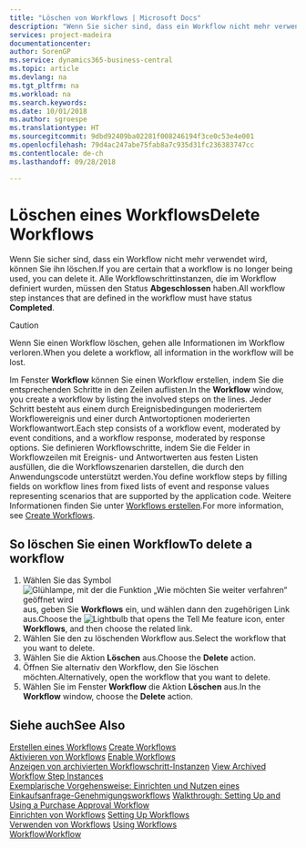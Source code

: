 ```yaml
---
title: "Löschen von Workflows | Microsoft Docs"
description: "Wenn Sie sicher sind, dass ein Workflow nicht mehr verwendet wird, können Sie ihn löschen. Alle Workflowschrittinstanzen, die im Workflow definiert wurden, müssen den Status **Abgeschlossen** haben."
services: project-madeira
documentationcenter: 
author: SorenGP
ms.service: dynamics365-business-central
ms.topic: article
ms.devlang: na
ms.tgt_pltfrm: na
ms.workload: na
ms.search.keywords: 
ms.date: 10/01/2018
ms.author: sgroespe
ms.translationtype: HT
ms.sourcegitcommit: 9dbd92409ba02281f008246194f3ce0c53e4e001
ms.openlocfilehash: 79d4ac247abe75fab8a7c935d31fc236383747cc
ms.contentlocale: de-ch
ms.lasthandoff: 09/28/2018

---
```

# <a name="delete-workflows"></a><span data-ttu-id="c961f-104">Löschen eines Workflows</span><span class="sxs-lookup"><span data-stu-id="c961f-104">Delete Workflows</span></span>
<span data-ttu-id="c961f-105">Wenn Sie sicher sind, dass ein Workflow nicht mehr verwendet wird, können Sie ihn löschen.</span><span class="sxs-lookup"><span data-stu-id="c961f-105">If you are certain that a workflow is no longer being used, you can delete it.</span></span> <span data-ttu-id="c961f-106">Alle Workflowschrittinstanzen, die im Workflow definiert wurden, müssen den Status **Abgeschlossen** haben.</span><span class="sxs-lookup"><span data-stu-id="c961f-106">All workflow step instances that are defined in the workflow must have status **Completed**.</span></span>  

> [!CAUTION]  
>  <span data-ttu-id="c961f-107">Wenn Sie einen Workflow löschen, gehen alle Informationen im Workflow verloren.</span><span class="sxs-lookup"><span data-stu-id="c961f-107">When you delete a workflow, all information in the workflow will be lost.</span></span>  

 <span data-ttu-id="c961f-108">Im Fenster **Workflow** können Sie einen Workflow erstellen, indem Sie die entsprechenden Schritte in den Zeilen auflisten.</span><span class="sxs-lookup"><span data-stu-id="c961f-108">In the **Workflow** window, you create a workflow by listing the involved steps on the lines.</span></span> <span data-ttu-id="c961f-109">Jeder Schritt besteht aus einem durch Ereignisbedingungen moderiertem Workflowereignis und einer durch Antwortoptionen moderierten Workflowantwort.</span><span class="sxs-lookup"><span data-stu-id="c961f-109">Each step consists of a workflow event, moderated by event conditions, and a workflow response, moderated by response options.</span></span> <span data-ttu-id="c961f-110">Sie definieren Workflowschritte, indem Sie die Felder in Workflowzeilen mit Ereignis- und Antwortwerten aus festen Listen ausfüllen, die die Workflowszenarien darstellen, die durch den Anwendungscode unterstützt werden.</span><span class="sxs-lookup"><span data-stu-id="c961f-110">You define workflow steps by filling fields on workflow lines from fixed lists of event and response values representing scenarios that are supported by the application code.</span></span> <span data-ttu-id="c961f-111">Weitere Informationen finden Sie unter [Workflows erstellen](across-how-to-create-workflows.md).</span><span class="sxs-lookup"><span data-stu-id="c961f-111">For more information, see [Create Workflows](across-how-to-create-workflows.md).</span></span>  

## <a name="to-delete-a-workflow"></a><span data-ttu-id="c961f-112">So löschen Sie einen Workflow</span><span class="sxs-lookup"><span data-stu-id="c961f-112">To delete a workflow</span></span>  
1.  <span data-ttu-id="c961f-113">Wählen Sie das Symbol ![Glühlampe, mit der die Funktion „Wie möchten Sie weiter verfahren“ geöffnet wird](media/ui-search/search_small.png "Wie möchten Sie weiter verfahren?") aus, geben Sie **Workflows** ein, und wählen dann den zugehörigen Link aus.</span><span class="sxs-lookup"><span data-stu-id="c961f-113">Choose the ![Lightbulb that opens the Tell Me feature](media/ui-search/search_small.png "Tell me what you want to do") icon, enter **Workflows**, and then choose the related link.</span></span>  
2.  <span data-ttu-id="c961f-114">Wählen Sie den zu löschenden Workflow aus.</span><span class="sxs-lookup"><span data-stu-id="c961f-114">Select the workflow that you want to delete.</span></span>  
3.  <span data-ttu-id="c961f-115">Wählen Sie die Aktion **Löschen** aus.</span><span class="sxs-lookup"><span data-stu-id="c961f-115">Choose the **Delete** action.</span></span>  
4.  <span data-ttu-id="c961f-116">Öffnen Sie alternativ den Workflow, den Sie löschen möchten.</span><span class="sxs-lookup"><span data-stu-id="c961f-116">Alternatively, open the workflow that you want to delete.</span></span>  
5.  <span data-ttu-id="c961f-117">Wählen Sie im Fenster **Workflow** die Aktion **Löschen** aus.</span><span class="sxs-lookup"><span data-stu-id="c961f-117">In the **Workflow** window, choose the **Delete** action.</span></span>  

## <a name="see-also"></a><span data-ttu-id="c961f-118">Siehe auch</span><span class="sxs-lookup"><span data-stu-id="c961f-118">See Also</span></span>  
 <span data-ttu-id="c961f-119">[Erstellen eines Workflows](across-how-to-create-workflows.md) </span><span class="sxs-lookup"><span data-stu-id="c961f-119">[Create Workflows](across-how-to-create-workflows.md) </span></span>  
 <span data-ttu-id="c961f-120">[Aktivieren von Workflows](across-how-to-enable-workflows.md) </span><span class="sxs-lookup"><span data-stu-id="c961f-120">[Enable Workflows](across-how-to-enable-workflows.md) </span></span>  
 <span data-ttu-id="c961f-121">[Anzeigen von archivierten Workflowschritt-Instanzen](across-how-to-view-archived-workflow-step-instances.md) </span><span class="sxs-lookup"><span data-stu-id="c961f-121">[View Archived Workflow Step Instances](across-how-to-view-archived-workflow-step-instances.md) </span></span>  
 <span data-ttu-id="c961f-122">[Exemplarische Vorgehensweise: Einrichten und Nutzen eines Einkaufsanfrage-Genehmigungsworkflows](walkthrough-setting-up-and-using-a-purchase-approval-workflow.md) </span><span class="sxs-lookup"><span data-stu-id="c961f-122">[Walkthrough: Setting Up and Using a Purchase Approval Workflow](walkthrough-setting-up-and-using-a-purchase-approval-workflow.md) </span></span>  
 <span data-ttu-id="c961f-123">[Einrichten von Workflows](across-set-up-workflows.md) </span><span class="sxs-lookup"><span data-stu-id="c961f-123">[Setting Up Workflows](across-set-up-workflows.md) </span></span>  
 <span data-ttu-id="c961f-124">[Verwenden von Workflows](across-use-workflows.md) </span><span class="sxs-lookup"><span data-stu-id="c961f-124">[Using Workflows](across-use-workflows.md) </span></span>  
 [<span data-ttu-id="c961f-125">Workflow</span><span class="sxs-lookup"><span data-stu-id="c961f-125">Workflow</span></span>](across-workflow.md)   


